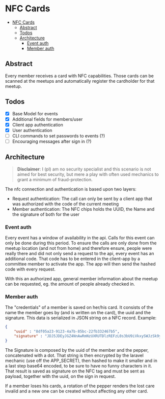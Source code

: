 # NFC Cards

<!-- TOC -->
* [NFC Cards](#nfc-cards)
  * [Abstract](#abstract)
  * [Todos](#todos)
  * [Architecture](#architecture)
    * [Event auth](#event-auth)
    * [Member auth](#member-auth)
<!-- TOC -->

## Abstract

Every member receives a card with NFC capabilities. Those cards can be
scanned at the meetups and automatically register the cardholder for
that meetup.

## Todos

- [x] Base Model for events
- [x] Additional fields for members/user
- [x] Client app authentication
- [x] User authentication
- [ ] CLI commands to set passwords to events (?)
- [ ] Encouraging messages after sign in (?)

## Architecture

> **Disclaimer**: I (pl) am no security specialist and this scenario is not
aimed for best security, but mere a play with often used mechanics to grant
a minimum of fraud-protection. 

The nfc connection and authentication is based upon two layers:
- Request authentication: The call can only be sent by a client app that was authorized with the code of the current meeting
- Member authentication: The NFC chips holds the UUID, the Name and the signature of both for the user

### Event auth

Every event has a window of availability in the api. Calls for this event can only be done during this period. 
To ensure the calls are only done from the meetup location (and not from home) and therefore ensure, people were
really there and did not only send a request to the api, every event has an additional code. That code
has to be entered in the client-app by a committee member to activate the app. The app will
then send the hashed code with every request. 

With this an authorized app, general member information about the meetup can be requested, eg. the amount of 
people already checked in.

### Member auth

The "credentials" of a member is saved on her/his card. It consists of the name the member goes by (and is 
written on the card), the uuid and the signature. This data is serialized in JSON string on a NFC record.
Example: 

```json
{
    "uuid" : "8df05a23-9123-4a7b-85bc-22fb332467b5",
    "signature" : "JDJ5JDEyJGZ4NnAwRmNzUXRUTDlzREFzL0s3bU9iVkxySWJzSk9yNVlQcE5WUkR1VVdON3hLdC53QVpL"
} 
```

The Signature is composed by the uuid of the member and the pepper, concatenated with a dot. That string is then
encrypted by the laravel mechanic (use off the APP_SECRET), then hashed to make it smaller and in a last step
base64 encoded, to be sure to have no funny characters in it. That result is saved as signature on the NFC tag and
must be sent as payload, together with the uuid, on the sign in request.

If a member loses his cards, a rotation of the pepper renders the lost care invalid and a new one can be created
without affecting any other card.

